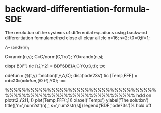 # backward-differentiation-formula-SDE
The resolution of the systems of differential equations using backward differentiation formulamethod
close all
clear all
clc
n=16;
s=2;
t0=0;tf=1;

A=randn(n);

C=randn(n,s);
C=C/norm(C,'fro');
Y0=randn(n,s);

disp('BDF')
tic
[t2,Y2] = BDFSDE(A,C,Y0,t0,tf);
toc

  odefun = @(t,y) fonction(t,y,A,C); 
     disp('ode23s')
      tic
      [Temp,FFF] = ode23s(odefun,[t0 tf],Y0); 
      toc
      
%%%%%%%%%%%%%%%%%%%%%%%%%%%%%%%%%%%%%%%%%%%%%%%%%%%%%%%%%%%%%%%%%%%
hold on
plot(t2,Y2(1,:))
plot(Temp,FFF(:,1))
      xlabel('Temps')
      ylabel('The solution')
      title(['n=',num2str(n),', s=',num2str(s)])
      legend('BDF','ode23s')%
hold off
